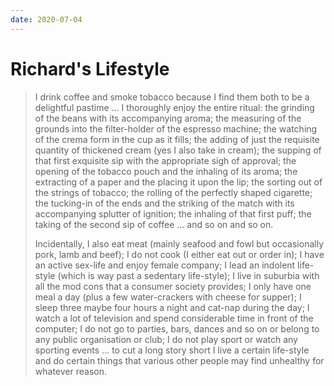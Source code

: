 ```yaml
---
date: 2020-07-04
---
```


# Richard's Lifestyle

>  I drink coffee and smoke tobacco because I find them both to be a delightful pastime ... I thoroughly enjoy the entire ritual: the grinding of the beans with its accompanying aroma; the measuring of the grounds into the filter-holder of the espresso machine; the watching of the crema form in the cup as it fills; the adding of just the requisite quantity of thickened cream (yes I also take in cream); the supping of that first exquisite sip with the appropriate sigh of approval; the opening of the tobacco pouch and the inhaling of its aroma; the extracting of a paper and the placing it upon the lip; the sorting out of the strings of tobacco; the rolling of the perfectly shaped cigarette; the tucking-in of the ends and the striking of the match with its accompanying splutter of ignition; the inhaling of that first puff; the taking of the second sip of coffee ... and so on and so on.
>
> Incidentally, I also eat meat (mainly seafood and fowl but occasionally pork, lamb and beef); I do not cook (I either eat out or order in); I have an active sex-life and enjoy female company; I lead an indolent life-style (which is way past a sedentary life-style); I live in suburbia with all the mod cons that a consumer society provides; I only have one meal a day (plus a few water-crackers with cheese for supper); I sleep three maybe four hours a night and cat-nap during the day; I watch a lot of television and spend considerable time in front of the computer; I do not go to parties, bars, dances and so on or belong to any public organisation or club; I do not play sport or watch any sporting events ... to cut a long story short I live a certain life-style and do certain things that various other people may find unhealthy for whatever reason.

